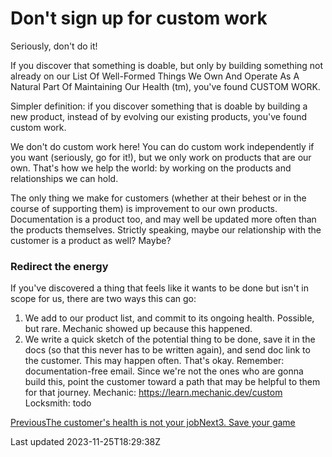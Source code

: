 # Don't sign up for custom work

Seriously, don't do it!

If you discover that something is doable, but only by building something not already on our List Of Well-Formed Things We Own And Operate As A Natural Part Of Maintaining Our Health (tm), you've found CUSTOM WORK.

Simpler definition: if you discover something that is doable by building a new product, instead of by evolving our existing products, you've found custom work.

We don't do custom work here! You can do custom work independently if you want (seriously, go for it!), but we only work on products that are our own. That's how we help the world: by working on the products and relationships we can hold.

The only thing we make for customers (whether at their behest or in the course of supporting them) is improvement to our own products. Documentation is a product too, and may well be updated more often than the products themselves. Strictly speaking, maybe our relationship with the customer is a product as well? Maybe?

### Redirect the energy

If you've discovered a thing that feels like it wants to be done but isn't in scope for us, there are two ways this can go:

1. We add to our product list, and commit to its ongoing health. Possible, but rare. Mechanic showed up because this happened.
2. We write a quick sketch of the potential thing to be done, save it in the docs (so that this never has to be written again), and send doc link to the customer. This may happen often. That's okay. Remember: documentation-free email. Since we're not the ones who are gonna build this, point the customer toward a path that may be helpful to them for that journey. Mechanic: https://learn.mechanic.dev/custom Locksmith: todo

[PreviousThe customer's health is not your job](/the-product-game/2-play/the-customers-health-is-not-your-job)[Next3. Save your game](/the-product-game/3-save)

Last updated 2023-11-25T18:29:38Z
